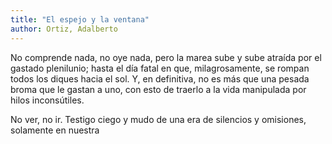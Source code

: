 ```yaml
---
title: "El espejo y la ventana"
author: Ortiz, Adalberto
---
```

<div data-schema-version="8"><p>No comprende nada, no oye nada, pero la marea sube y sube atraída por el gastado plenilunio; hasta el día fatal en que, milagrosamente, se rompan todos los diques hacia el sol. Y, en definitiva, no es más que una pesada broma que le gastan a uno, con esto de traerlo a la vida manipulada por hilos inconsútiles.</p> <p>No ver, no ir. Testigo ciego y mudo de una era de silencios y omisiones, solamente en nuestra</p> </div>